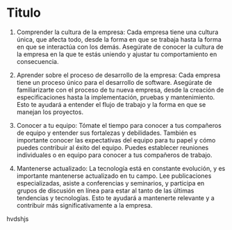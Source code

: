 # Titulo

1. Comprender la cultura de la empresa: Cada empresa tiene una cultura única, que afecta todo, desde la forma en que se trabaja hasta la forma en que se interactúa con los demás. Asegúrate de conocer la cultura de la empresa en la que te estás uniendo y ajustar tu comportamiento en consecuencia.

2. Aprender sobre el proceso de desarrollo de la empresa: Cada empresa tiene un proceso único para el desarrollo de software. Asegúrate de familiarizarte con el proceso de tu nueva empresa, desde la creación de especificaciones hasta la implementación, pruebas y mantenimiento. Esto te ayudará a entender el flujo de trabajo y la forma en que se manejan los proyectos.

3. Conocer a tu equipo: Tómate el tiempo para conocer a tus compañeros de equipo y entender sus fortalezas y debilidades. También es importante conocer las expectativas del equipo para tu papel y cómo puedes contribuir al éxito del equipo. Puedes establecer reuniones individuales o en equipo para conocer a tus compañeros de trabajo.

4. Mantenerse actualizado: La tecnología está en constante evolución, y es importante mantenerse actualizado en tu campo. Lee publicaciones especializadas, asiste a conferencias y seminarios, y participa en grupos de discusión en línea para estar al tanto de las últimas tendencias y tecnologías. Esto te ayudará a mantenerte relevante y a contribuir más significativamente a la empresa.

hvdshjs